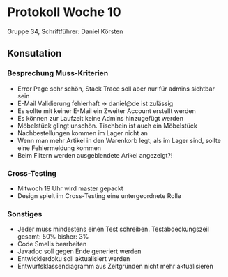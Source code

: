 # Protokoll Woche 10

Gruppe 34, Schriftführer: Daniel Körsten

## Konsutation

### Besprechung Muss-Kriterien

- Error Page sehr schön, Stack Trace soll aber nur für admins sichtbar sein
- E-Mail Validierung fehlerhaft -> daniel@de ist zulässig
- Es sollte mit keiner E-Mail ein Zweiter Account erstellt werden
- Es können zur Laufzeit keine Admins hinzugefügt werden
- Möbelstück glingt unschön. Tischbein ist auch ein Möbelstück
- Nachbestellungen kommen im Lager nicht an
- Wenn man mehr Artikel in den Warenkorb legt, als im Lager sind, sollte eine Fehlermeldung kommen
- Beim Filtern werden ausgeblendete Arikel angezeigt?!

### Cross-Testing

- Mitwoch 19 Uhr wird master gepackt
- Design spielt im Cross-Testing eine untergeordnete Rolle

### Sonstiges

- Jeder muss mindestens einen Test schreiben. Testabdeckungszeil gesamt: 50% bisher: 3%
- Code Smells bearbeiten
- Javadoc soll gegen Ende generiert werden
- Entwicklerdoku soll aktualisiert werden
- Entwurfsklassendiagramm aus Zeitgründen nicht mehr aktualisieren